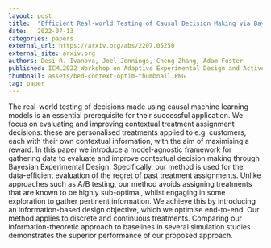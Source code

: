 ```yaml
---
layout: post
title:  "Efficient Real-world Testing of Causal Decision Making via Bayesian Experimental Design for Contextual Optimisation"
date:   2022-07-13
categories: papers
external_url: https://arxiv.org/abs/2207.05250
external_site: arxiv.org
authors: Desi R. Ivanova, Joel Jennings, Cheng Zhang, Adam Foster
published: ICML2022 Workshop on Adaptive Experimental Design and Active Learning in the Real World
thumbnail: assets/bed-context-optim-thumbnail.PNG
tag: paper
---
```


The real-world testing of decisions made using causal machine learning models is an essential prerequisite for their successful application. We focus on evaluating and improving contextual treatment assignment decisions: these are personalised treatments applied to e.g. customers, each with their own contextual information, with the aim of maximising a reward. In this paper we introduce a model-agnostic framework for gathering data to evaluate and improve contextual decision making through Bayesian Experimental Design. Specifically, our method is used for the data-efficient evaluation of the regret of past treatment assignments. Unlike approaches such as A/B testing, our method avoids assigning treatments that are known to be highly sub-optimal, whilst engaging in some exploration to gather pertinent information. We achieve this by introducing an information-based design objective, which we optimise end-to-end. Our method applies to discrete and continuous treatments. Comparing our information-theoretic approach to baselines in several simulation studies demonstrates the superior performance of our proposed approach.
<!--more-->
